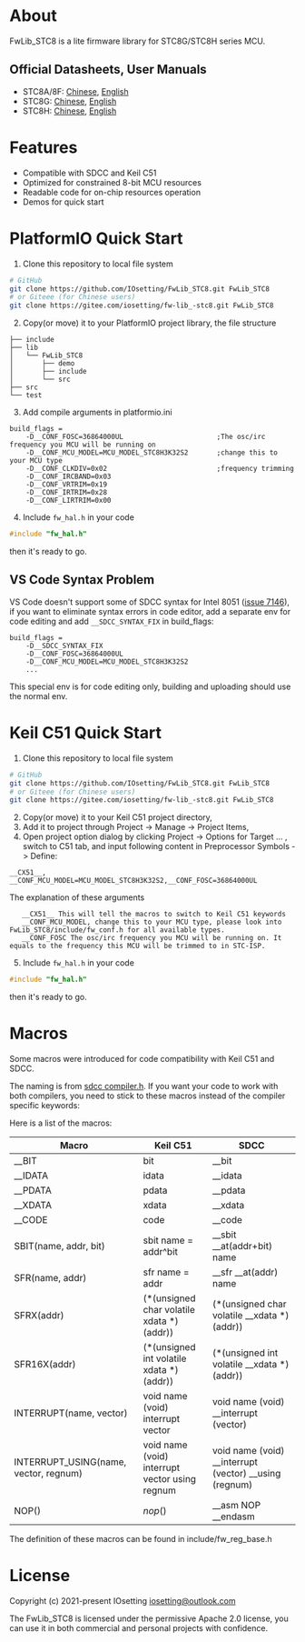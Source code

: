 # About

FwLib_STC8 is a lite firmware library for STC8G/STC8H series MCU.

## Official Datasheets, User Manuals

* STC8A/8F: [Chinese](http://www.stcmcudata.com/STC8F-DATASHEET/STC8A-STC8F.pdf), [English](http://www.stcmcudata.com/STC8F-DATASHEET/STC8A-STC8F-EN.pdf)
* STC8G: [Chinese](http://www.stcmcudata.com/STC8F-DATASHEET/STC8G.pdf), [English](https://www.stcmcudata.com/STC8F-DATASHEET/STC8G-EN.pdf)
* STC8H: [Chinese](http://www.stcmcudata.com/STC8F-DATASHEET/STC8H.pdf), [English](https://www.stcmcudata.com/STC8F-DATASHEET/STC8H-EN.pdf)

# Features

* Compatible with SDCC and Keil C51
* Optimized for constrained 8-bit MCU resources
* Readable code for on-chip resources operation
* Demos for quick start

# PlatformIO Quick Start

1. Clone this repository to local file system
```bash
# GitHub
git clone https://github.com/IOsetting/FwLib_STC8.git FwLib_STC8
# or Giteee (for Chinese users)
git clone https://gitee.com/iosetting/fw-lib_-stc8.git FwLib_STC8
```
2. Copy(or move) it to your PlatformIO project library, the file structure
```
├── include
├── lib
│   └── FwLib_STC8
│       ├── demo
│       ├── include
│       └── src
├── src
└── test
```
3. Add compile arguments in platformio.ini
```
build_flags =
    -D__CONF_FOSC=36864000UL                       ;The osc/irc frequency you MCU will be running on
    -D__CONF_MCU_MODEL=MCU_MODEL_STC8H3K32S2       ;change this to your MCU type
    -D__CONF_CLKDIV=0x02                           ;frequency trimming
    -D__CONF_IRCBAND=0x03
    -D__CONF_VRTRIM=0x19
    -D__CONF_IRTRIM=0x28
    -D__CONF_LIRTRIM=0x00
```
4. Include `fw_hal.h` in your code
```c
#include "fw_hal.h"
```
then it's ready to go.

## VS Code Syntax Problem

VS Code doesn't support some of SDCC syntax for Intel 8051 ([issue 7146](https://github.com/microsoft/vscode-cpptools/issues/7146)), if you want to eliminate syntax errors in code editor, add a separate env for code editing and add `__SDCC_SYNTAX_FIX` in build_flags:
```
build_flags =
    -D__SDCC_SYNTAX_FIX
    -D__CONF_FOSC=36864000UL
    -D__CONF_MCU_MODEL=MCU_MODEL_STC8H3K32S2
    ...
```
This special env is for code editing only, building and uploading should use the normal env. 


# Keil C51 Quick Start

1. Clone this repository to local file system
```bash
# GitHub
git clone https://github.com/IOsetting/FwLib_STC8.git FwLib_STC8
# or Giteee (for Chinese users)
git clone https://gitee.com/iosetting/fw-lib_-stc8.git FwLib_STC8
```
2. Copy(or move) it to your Keil C51 project directory, 
3. Add it to project through Project -> Manage -> Project Items,
4. Open project option dialog by clicking Project -> Options for Target ... , switch to C51 tab, and input following content in Preprocessor Symbols -> Define:
```
__CX51__, __CONF_MCU_MODEL=MCU_MODEL_STC8H3K32S2,__CONF_FOSC=36864000UL
```
The explanation of these arguments
``` 
   __CX51__ This will tell the macros to switch to Keil C51 keywords
   __CONF_MCU_MODEL, change this to your MCU type, please look into FwLib_STC8/include/fw_conf.h for all available types.
   __CONF_FOSC The osc/irc frequency you MCU will be running on. It equals to the frequency this MCU will be trimmed to in STC-ISP.
```
5. Include `fw_hal.h` in your code
```c
#include "fw_hal.h"
```
then it's ready to go.

# Macros

Some macros were introduced for code compatibility with Keil C51 and SDCC. 

The naming is from [sdcc compiler.h](https://sourceforge.net/p/sdcc/code/HEAD/tree/trunk/sdcc/device/include/mcs51/compiler.h). If you want your code to work with both compilers, you need to stick to these macros instead of the compiler specific keywords:

Here is a list of the macros:

| Macro | Keil C51 | SDCC |
| ----------- | ---------------- | ----------------- |
| __BIT | bit | __bit |
| __IDATA | idata | __idata |
| __PDATA | pdata | __pdata |
| __XDATA | xdata | __xdata |
| __CODE | code | __code |
| SBIT(name, addr, bit) | sbit name = addr^bit | __sbit __at(addr+bit) name |
| SFR(name, addr) | sfr name = addr | __sfr __at(addr) name |
| SFRX(addr) | (*(unsigned char volatile xdata *)(addr)) | (*(unsigned char volatile __xdata *)(addr)) |
| SFR16X(addr) | (*(unsigned int  volatile xdata *)(addr)) | (*(unsigned int  volatile __xdata *)(addr)) |
| INTERRUPT(name, vector) | void name (void) interrupt vector | void name (void) __interrupt (vector) |
| INTERRUPT_USING(name, vector, regnum) | void name (void) interrupt vector using regnum | void name (void) __interrupt (vector) __using (regnum) |
| NOP() | _nop_() | __asm NOP __endasm |

The definition of these macros can be found in include/fw_reg_base.h


# License

Copyright (c) 2021-present IOsetting <iosetting@outlook.com>

The FwLib_STC8 is licensed under the permissive Apache 2.0 license, you can use it in both commercial and personal projects with confidence.
